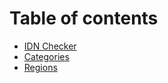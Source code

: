 # Table of contents

* [IDN Checker](README.md)
* [Categories](categories.md)
* [Regions](regions.md)
